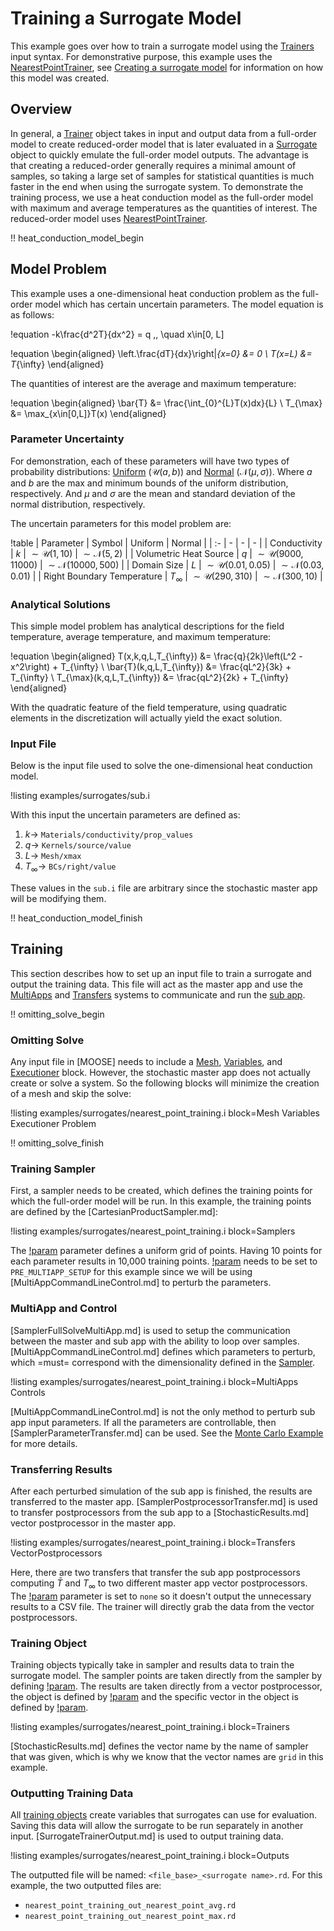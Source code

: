 # Training a Surrogate Model

This example goes over how to train a surrogate model using the [Trainers](Trainers/index.md) input syntax. For demonstrative purpose, this example uses the [NearestPointTrainer](NearestPointTrainer.md), see [Creating a surrogate model](/examples/surrogate_creation.md) for information on how this model was created.

## Overview

In general, a [Trainer](Trainers/index.md) object takes in input and output data from a full-order model to create reduced-order model that is later evaluated in a [Surrogate](Surrogates/index.md) object to quickly emulate the full-order model outputs. The advantage is that creating a reduced-order generally requires a minimal amount of samples, so taking a large set of samples for statistical quantities is much faster in the end when using the surrogate system. To demonstrate the training process, we use a heat conduction model as the full-order model with maximum and average temperatures as the quantities of interest. The reduced-order model uses [NearestPointTrainer](NearestPointTrainer.md).

!! heat_conduction_model_begin

## Model Problem

This example uses a one-dimensional heat conduction problem as the full-order model which has certain uncertain parameters. The model equation is as follows:

!equation
-k\frac{d^2T}{dx^2} = q \,, \quad x\in[0, L]

!equation
\begin{aligned}
\left.\frac{dT}{dx}\right|_{x=0} &= 0 \\
T(x=L) &= T_{\infty}
\end{aligned}

The quantities of interest are the average and maximum temperature:

!equation
\begin{aligned}
\bar{T} &= \frac{\int_{0}^{L}T(x)dx}{L} \\
T_{\max} &= \max_{x\in[0,L]}T(x)
\end{aligned}

### Parameter Uncertainty

For demonstration, each of these parameters will have two types of probability distributions: [Uniform](UniformDistribution.md) ($\mathcal{U}(a,b)$) and [Normal](NormalDistribution.md) ($\mathcal{N}(\mu,\sigma)$). Where $a$ and $b$ are the max and minimum bounds of the uniform distribution, respectively. And $\mu$ and $\sigma$ are the mean and standard deviation of the normal distribution, respectively.

The uncertain parameters for this model problem are:

!table
| Parameter | Symbol | Uniform | Normal |
| :- | - | - | - |
| Conductivity | $k$ | $\sim\mathcal{U}(1, 10)$ | $\sim\mathcal{N}(5, 2)$ |
| Volumetric Heat Source | $q$ | $\sim\mathcal{U}(9000, 11000)$ | $\sim\mathcal{N}(10000, 500)$ |
| Domain Size | $L$ | $\sim\mathcal{U}(0.01, 0.05)$ | $\sim\mathcal{N}(0.03, 0.01)$ |
| Right Boundary Temperature | $T_{\infty}$ | $\sim\mathcal{U}(290, 310)$ | $\sim\mathcal{N}(300, 10)$ |

### Analytical Solutions

This simple model problem has analytical descriptions for the field temperature, average temperature, and maximum temperature:

!equation
\begin{aligned}
T(x,k,q,L,T_{\infty}) &= \frac{q}{2k}\left(L^2 - x^2\right) + T_{\infty} \\
\bar{T}(k,q,L,T_{\infty}) &= \frac{qL^2}{3k} + T_{\infty} \\
T_{\max}(k,q,L,T_{\infty}) &= \frac{qL^2}{2k} + T_{\infty}
\end{aligned}

With the quadratic feature of the field temperature, using quadratic elements in the discretization will actually yield the exact solution.

### Input File

Below is the input file used to solve the one-dimensional heat conduction model.

!listing examples/surrogates/sub.i

With this input the uncertain parameters are defined as:

1. $k\rightarrow$ `Materials/conductivity/prop_values`
1. $q\rightarrow$ `Kernels/source/value`
1. $L\rightarrow$ `Mesh/xmax`
1. $T_{\infty}\rightarrow$ `BCs/right/value`

These values in the `sub.i` file are arbitrary since the stochastic master app will be modifying them.

!! heat_conduction_model_finish

## Training

This section describes how to set up an input file to train a surrogate and output the training data. This file will act as the master app and use the [MultiApps](MultiApps/index.md) and [Transfers](Transfers/index.md) systems to communicate and run the [sub app](examples/surrogates/sub.i).

!! omitting_solve_begin

### Omitting Solve

Any input file in [MOOSE] needs to include a [Mesh](Mesh/index.md), [Variables](syntax/Variables/index.md), and [Executioner](Executioner/index.md) block. However, the stochastic master app does not actually create or solve a system. So the following blocks will minimize the creation of a mesh and skip the solve:

!listing examples/surrogates/nearest_point_training.i block=Mesh Variables Executioner Problem

!! omitting_solve_finish

### Training Sampler

First, a sampler needs to be created, which defines the training points for which the full-order model will be run. In this example, the training points are defined by the [CartesianProductSampler.md]:

!listing examples/surrogates/nearest_point_training.i block=Samplers

The [!param](/Samplers/CartesianProduct/linear_space_items) parameter defines a uniform grid of points. Having 10 points for each parameter results in 10,000 training points. [!param](/Samplers/CartesianProduct/execute_on) needs to be set to `PRE_MULTIAPP_SETUP` for this example since we will be using [MultiAppCommandLineControl.md] to perturb the parameters.

### MultiApp and Control

[SamplerFullSolveMultiApp.md] is used to setup the communication between the master and sub app with the ability to loop over samples. [MultiAppCommandLineControl.md] defines which parameters to perturb, which =must= correspond with the dimensionality defined in the [Sampler](Samplers/index.md).

!listing examples/surrogates/nearest_point_training.i block=MultiApps Controls

[MultiAppCommandLineControl.md] is not the only method to perturb sub app input parameters. If all the parameters are controllable, then [SamplerParameterTransfer.md] can be used. See the [Monte Carlo Example](/examples/monte_carlo.md) for more details.

### Transferring Results

After each perturbed simulation of the sub app is finished, the results are transferred to the master app. [SamplerPostprocessorTransfer.md] is used to transfer postprocessors from the sub app to a [StochasticResults.md] vector postprocessor in the master app.

!listing examples/surrogates/nearest_point_training.i block=Transfers VectorPostprocessors

Here, there are two transfers that transfer the sub app postprocessors computing $\bar{T}$ and $T_{\infty}$ to two different master app vector postprocessors. The [!param](/VectorPostprocessors/StochasticResults/outputs) parameter is set to `none` so it doesn't output the unnecessary results to a CSV file. The trainer will directly grab the data from the vector postprocessors.

### Training Object

Training objects typically take in sampler and results data to train the surrogate model. The sampler points are taken directly from the sampler by defining [!param](/Trainers/NearestPointTrainer/sampler). The results are taken directly from a vector postprocessor, the object is defined by [!param](/Trainers/NearestPointTrainer/results_vpp) and the specific vector in the object is defined by [!param](/Trainers/NearestPointTrainer/results_vector).

!listing examples/surrogates/nearest_point_training.i block=Trainers

[StochasticResults.md] defines the vector name by the name of sampler that was given, which is why we know that the vector names are `grid` in this example.

### Outputting Training Data

All [training objects](Trainers/index.md) create variables that surrogates can use for evaluation. Saving this data will allow the surrogate to be run separately in another input. [SurrogateTrainerOutput.md] is used to output training data.

!listing examples/surrogates/nearest_point_training.i block=Outputs

The outputted file will be named: `<file_base>_<surrogate name>.rd`. For this example, the two outputted files are:

- `nearest_point_training_out_nearest_point_avg.rd`
- `nearest_point_training_out_nearest_point_max.rd`
